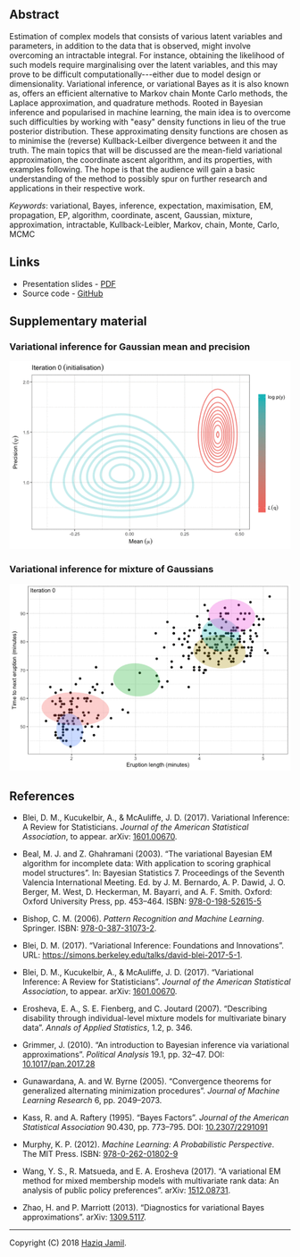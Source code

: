 
Abstract
--------

<!-- This talk aims to introduce the concept of variational techniques for estimating statistical models with latent variables.  -->
Estimation of complex models that consists of various latent variables and parameters, in addition to the data that is observed, might involve overcoming an intractable integral. For instance, obtaining the likelihood of such models require marginalising over the latent variables, and this may prove to be difficult computationally---either due to model design or dimensionality. Variational inference, or variational Bayes as it is also known as, offers an efficient alternative to Markov chain Monte Carlo methods, the Laplace approximation, and quadrature methods. Rooted in Bayesian inference and popularised in machine learning, the main idea is to overcome such difficulties by working with "easy" density functions in lieu of the true posterior distribution. These approximating density functions are chosen as to minimise the (reverse) Kullback-Leilber divergence between it and the truth. The main topics that will be discussed are the mean-field variational approximation, the coordinate ascent algorithm, and its properties, with examples following. The hope is that the audience will gain a basic understanding of the method to possibly spur on further research and applications in their respective work.

*Keywords*: variational, Bayes, inference, expectation, maximisation, EM, propagation, EP, algorithm, coordinate, ascent, Gaussian, mixture, approximation, intractable, Kullback-Leibler, Markov, chain, Monte, Carlo, MCMC

Links
-----

-   Presentation slides - [PDF](http://socialstats.haziqj.ml/soc-stat-meet-bgtvi-handout.pdf)
-   Source code - [GitHub](https://github.com/haziqj/soc-stat-meet-bgtvi)

Supplementary material
----------------------

### Variational inference for Gaussian mean and precision

![variational-example1](figure/var-eg1.gif)

### Variational inference for mixture of Gaussians

![variational-example2](figure/var-eg2.gif)

References
----------

-   Blei, D. M., Kucukelbir, A., & McAuliffe, J. D. (2017). Variational Inference: A Review for Statisticians. *Journal of the American Statistical Association*, to appear. arXiv: [1601.00670](https://arxiv.org/abs/1601.00670).

-   Beal, M. J. and Z. Ghahramani (2003). “The variational Bayesian EM algorithm for incomplete data: With application to scoring graphical model structures”. In: Bayesian Statistics 7. Proceedings of the Seventh Valencia International Meeting. Ed. by J. M. Bernardo, A. P. Dawid, J. O. Berger, M. West, D. Heckerman, M. Bayarri, and A. F. Smith. Oxford: Oxford University Press, pp. 453–464. ISBN: [978-0-198-52615-5](https://global.oup.com/academic/product/bayesian-statistics-7-9780198526155)

-   Bishop, C. M. (2006). *Pattern Recognition and Machine Learning*. Springer. ISBN: [978-0-387-31073-2](http://www.springer.com/gb/book/9780387310732).

-   Blei, D. M. (2017). “Variational Inference: Foundations and Innovations”. URL: <https://simons.berkeley.edu/talks/david-blei-2017-5-1>.

-   Blei, D. M., Kucukelbir, A., & McAuliffe, J. D. (2017). “Variational Inference: A Review for Statisticians”. *Journal of the American Statistical Association*, to appear. arXiv: [1601.00670](https://arxiv.org/abs/1601.00670).

-   Erosheva, E. A., S. E. Fienberg, and C. Joutard (2007). “Describing disability through individual-level mixture models for multivariate binary data”. *Annals of Applied Statistics*, 1.2, p. 346.

-   Grimmer, J. (2010). “An introduction to Bayesian inference via variational approximations”. *Political Analysis* 19.1, pp. 32–47. DOI: [10.1017/pan.2017.28](https://doi.org/10.1017/pan.2017.28)

-   Gunawardana, A. and W. Byrne (2005). “Convergence theorems for generalized alternating minimization procedures”. *Journal of Machine Learning Research* 6, pp. 2049–2073.

-   Kass, R. and A. Raftery (1995). “Bayes Factors”. *Journal of the American Statistical Association* 90.430, pp. 773–795. DOI: [10.2307/2291091](https://doi.org/10.2307/2291091)

-   Murphy, K. P. (2012). *Machine Learning: A Probabilistic Perspective*. The MIT Press. ISBN: [978-0-262-01802-9](https://mitpress.mit.edu/books/machine-learning-0)

-   Wang, Y. S., R. Matsueda, and E. A. Erosheva (2017). “A variational EM method for mixed membership models with multivariate rank data: An analysis of public policy preferences”. arXiv: [1512.08731](https://arxiv.org/abs/1512.08731).

-   Zhao, H. and P. Marriott (2013). “Diagnostics for variational Bayes approximations”. arXiv: [1309.5117](https://arxiv.org/abs/1309.5117).

------------------------------------------------------------------------

Copyright (C) 2018 [Haziq Jamil](http://haziqj.ml).
